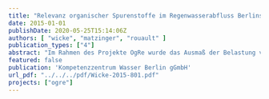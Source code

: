 ```yaml
---
title: "Relevanz organischer Spurenstoffe im Regenwasserabfluss Berlins - Abschlussbericht"
date: 2015-01-01
publishDate: 2020-05-25T15:14:06Z
authors: [ "wicke", "matzinger", "rouault" ]
publication_types: ["4"]
abstract: "Im Rahmen des Projekte OgRe wurde das Ausmaß der Belastung von Regenablauf für Berlin durch ein einjähriges Monitoringprogramm in Regenwasserabfluss der Trennkanalisation unterschiedlicher Einzugsgebietstypen (Altbau, Neubau, Gewerbe, Einfamilienhäuser, Straßenablauf) untersucht. Ziel war, eine möglichst vollständige Erfassung organischer Spurenstoffe zu erreichen (einschließlich Identifizierung zusätzlicher Substanzen durch non-target-Analytik). Darüber hinaus sollte geklärt werden, inwieweit die unterschiedlichen Einzugsgebietstypen ein unterschiedliches Spektrum an Belastung durch Spurenstoffe aufweisen. Diese Informationen wurden dann genutzt, um eine Hochrechnung der über das Regenwasser in die Gewässer gelangenden Spurenstofffrachten für Gesamt-Berlin und einzelne Gewässerabschnitte zu ermöglichen. Die erhaltenen Frachten wurden verglichen mit modellierten Frachten abwasserbürtiger Spurenstoffe, die über Kläranlagenablauf in die Berliner Gewässer gelangen. Insgesamt wurden etwa 90 volumenproportionale Mischproben auf ein Set von etwa 100 Spurenstoffen analysiert. Zusätzlich wurden 12 Regenereignisse in der Panke beprobt, um Spitzenkonzentrationen regenwasserbürtiger Spurenstoffe im Gewässer zu ermitteln und ins Verhältnis zur Trockenwetterbelastung (5 Proben) zu setzen. Auch eine Untersuchung mikrobiologischer Parameter und der zeitlichen Dynamik konnten im Rahmen des Projektes durchgeführt werden."
featured: false
publication: 'Kompetenzzentrum Wasser Berlin gGmbH'
url_pdf: "../../../pdf/Wicke-2015-801.pdf"
projects: ["ogre"]
---
```


